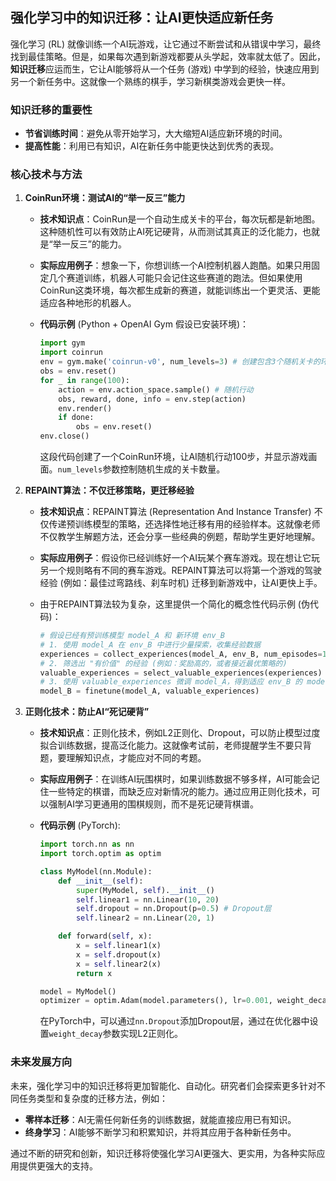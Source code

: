 ## 强化学习中的知识迁移：让AI更快适应新任务

强化学习 (RL) 就像训练一个AI玩游戏，让它通过不断尝试和从错误中学习，最终找到最佳策略。但是，如果每次遇到新游戏都要从头学起，效率就太低了。因此，**知识迁移**应运而生，它让AI能够将从一个任务 (游戏) 中学到的经验，快速应用到另一个新任务中。这就像一个熟练的棋手，学习新棋类游戏会更快一样。

### 知识迁移的重要性

*   **节省训练时间**：避免从零开始学习，大大缩短AI适应新环境的时间。
*   **提高性能**：利用已有知识，AI在新任务中能更快达到优秀的表现。

### 核心技术与方法

1.  **CoinRun环境：测试AI的“举一反三”能力**

    *   **技术知识点**：CoinRun是一个自动生成关卡的平台，每次玩都是新地图。这种随机性可以有效防止AI死记硬背，从而测试其真正的泛化能力，也就是“举一反三”的能力。
    *   **实际应用例子**：想象一下，你想训练一个AI控制机器人跑酷。如果只用固定几个赛道训练，机器人可能只会记住这些赛道的跑法。但如果使用CoinRun这类环境，每次都生成新的赛道，就能训练出一个更灵活、更能适应各种地形的机器人。
    *   **代码示例** (Python + OpenAI Gym 假设已安装环境)：

        ```python
        import gym
        import coinrun
        env = gym.make('coinrun-v0', num_levels=3) # 创建包含3个随机关卡的环境
        obs = env.reset()
        for _ in range(100):
            action = env.action_space.sample() # 随机行动
            obs, reward, done, info = env.step(action)
            env.render()
            if done:
                obs = env.reset()
        env.close()
        ```

        这段代码创建了一个CoinRun环境，让AI随机行动100步，并显示游戏画面。`num_levels`参数控制随机生成的关卡数量。

2.  **REPAINT算法：不仅迁移策略，更迁移经验**

    *   **技术知识点**：REPAINT算法 (Representation And Instance Transfer) 不仅传递预训练模型的策略，还选择性地迁移有用的经验样本。这就像老师不仅教学生解题方法，还会分享一些经典的例题，帮助学生更好地理解。
    *   **实际应用例子**：假设你已经训练好一个AI玩某个赛车游戏。现在想让它玩另一个规则略有不同的赛车游戏。REPAINT算法可以将第一个游戏的驾驶经验 (例如：最佳过弯路线、刹车时机) 迁移到新游戏中，让AI更快上手。
    *   由于REPAINT算法较为复杂，这里提供一个简化的概念性代码示例 (伪代码)：

        ```python
        # 假设已经有预训练模型 model_A 和 新环境 env_B
        # 1. 使用 model_A 在 env_B 中进行少量探索，收集经验数据
        experiences = collect_experiences(model_A, env_B, num_episodes=10)
        # 2. 筛选出 "有价值" 的经验 (例如：奖励高的，或者接近最优策略的)
        valuable_experiences = select_valuable_experiences(experiences)
        # 3. 使用 valuable_experiences 微调 model_A，得到适应 env_B 的 model_B
        model_B = finetune(model_A, valuable_experiences)
        ```

3.  **正则化技术：防止AI“死记硬背”**

    *   **技术知识点**：正则化技术，例如L2正则化、Dropout，可以防止模型过度拟合训练数据，提高泛化能力。这就像考试前，老师提醒学生不要只背题，要理解知识点，才能应对不同的考题。
    *   **实际应用例子**：在训练AI玩围棋时，如果训练数据不够多样，AI可能会记住一些特定的棋谱，而缺乏应对新情况的能力。通过应用正则化技术，可以强制AI学习更通用的围棋规则，而不是死记硬背棋谱。
    *   **代码示例** (PyTorch):

        ```python
        import torch.nn as nn
        import torch.optim as optim

        class MyModel(nn.Module):
            def __init__(self):
                super(MyModel, self).__init__()
                self.linear1 = nn.Linear(10, 20)
                self.dropout = nn.Dropout(p=0.5) # Dropout层
                self.linear2 = nn.Linear(20, 1)

            def forward(self, x):
                x = self.linear1(x)
                x = self.dropout(x)
                x = self.linear2(x)
                return x

        model = MyModel()
        optimizer = optim.Adam(model.parameters(), lr=0.001, weight_decay=0.001) # L2正则化 (weight_decay参数)
        ```

        在PyTorch中，可以通过`nn.Dropout`添加Dropout层，通过在优化器中设置`weight_decay`参数实现L2正则化。

### 未来发展方向

未来，强化学习中的知识迁移将更加智能化、自动化。研究者们会探索更多针对不同任务类型和复杂度的迁移方法，例如：

*   **零样本迁移**：AI无需任何新任务的训练数据，就能直接应用已有知识。
*   **终身学习**：AI能够不断学习和积累知识，并将其应用于各种新任务中。

通过不断的研究和创新，知识迁移将使强化学习AI更强大、更实用，为各种实际应用提供更强大的支持。